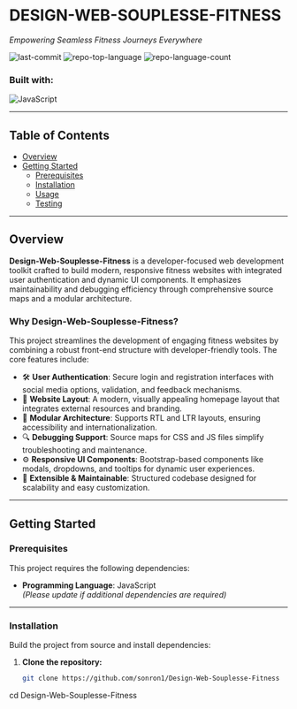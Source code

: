 # DESIGN-WEB-SOUPLESSE-FITNESS

*Empowering Seamless Fitness Journeys Everywhere*

![last-commit](https://img.shields.io/github/last-commit/sonron1/Design-Web-Souplesse-Fitness?style=flat&logo=git&logoColor=white&color=0080ff)
![repo-top-language](https://img.shields.io/github/languages/top/sonron1/Design-Web-Souplesse-Fitness?style=flat&color=0080ff)
![repo-language-count](https://img.shields.io/github/languages/count/sonron1/Design-Web-Souplesse-Fitness?style=flat&color=0080ff)

### Built with:

![JavaScript](https://img.shields.io/badge/JavaScript-F7DF1E.svg?style=flat&logo=JavaScript&logoColor=black)

---

## Table of Contents

- [Overview](#overview)
- [Getting Started](#getting-started)
  - [Prerequisites](#prerequisites)
  - [Installation](#installation)
  - [Usage](#usage)
  - [Testing](#testing)

---

## Overview

**Design-Web-Souplesse-Fitness** is a developer-focused web development toolkit crafted to build modern, responsive fitness websites with integrated user authentication and dynamic UI components. It emphasizes maintainability and debugging efficiency through comprehensive source maps and a modular architecture.

### Why Design-Web-Souplesse-Fitness?

This project streamlines the development of engaging fitness websites by combining a robust front-end structure with developer-friendly tools. The core features include:

- 🛠️ **User Authentication**: Secure login and registration interfaces with social media options, validation, and feedback mechanisms.
- 🎨 **Website Layout**: A modern, visually appealing homepage layout that integrates external resources and branding.
- 🧩 **Modular Architecture**: Supports RTL and LTR layouts, ensuring accessibility and internationalization.
- 🔍 **Debugging Support**: Source maps for CSS and JS files simplify troubleshooting and maintenance.
- ⚙️ **Responsive UI Components**: Bootstrap-based components like modals, dropdowns, and tooltips for dynamic user experiences.
- 🚀 **Extensible & Maintainable**: Structured codebase designed for scalability and easy customization.

---

## Getting Started

### Prerequisites

This project requires the following dependencies:

- **Programming Language**: JavaScript  
  *(Please update if additional dependencies are required)*

---

### Installation

Build the project from source and install dependencies:

1. **Clone the repository:**

   ```sh
   git clone https://github.com/sonron1/Design-Web-Souplesse-Fitness
cd Design-Web-Souplesse-Fitness
